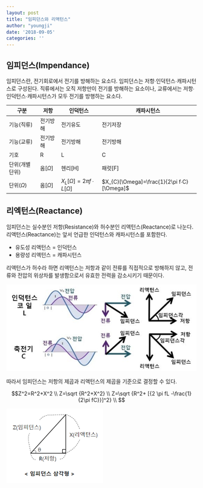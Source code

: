 ```yaml
---
layout: post
title: "임피던스와 리액턴스"
author: "youngji"
date: '2018-09-05'
categories: ''
---
```


## 임피던스(Impendance)
임피던스란, 전기회로에서 전기를 방해하는 요소다. 임피던스는 저항∙인덕턴스∙캐파시턴스로 구성된다. 직류에서는 오직 저항만이 전기를 방해하는 요소이나, 교류에서는 저항∙인덕턴스∙캐파시턴스가 모두 전기를 방행하는 요소다.

|구분|저항|인덕턴스|캐파시턴스|
|---|---|---|---|
|기능(직류)|전기방해|전기유도|전기저장|
|기능(교류)|전기방해|전기방해|전기방해|
|기호|R|L|C|
|단위(개별 단위)|옴[$\Omega$]|헨리[H]|패럿[F]|
|단위($\Omega$)|옴[$\Omega$]|$X_{L}[\Omega]=2\pi f∙L[\Omega]$|$X_{C}[\Omega]=\frac{1}{2\pi f∙C} [\Omega]$|

## 리엑턴스(Reactance)

임피던스는 실수분인 저항(Resistance)와 허수분인 리액턴스(Reactance)로 나눈다. 리액턴스(Reactance)는 앞서 언급한 인덕턴스와 캐파시턴스를 포함한다. 

- 유도성 리액턴스 = 인덕턴스
- 용량성 리액턴스 = 캐파시턴스

리액턴스가 허수라 하면 리액턴스는 저항과 같이 전류를 직접적으로 방해하지 않고, 전류와 전압의 위상차를 발생함으로서 유효한 전력을 감소시키기 때문이다. 

![Reactnace](figure/reactance.jpg)


따라서 임피던스는 저항의 제곱과 리액턴스의 제곱을 기준으로 결정할 수 있다. 

$$Z^2=R^2+X^2 \\
Z=\sqrt {R^2+X^2} \\
Z=\sqrt {R^2+ [{2 \pi fL -\frac{1}{2\pi fC}}]^2} \\
$$

![Impedance](figure/impendance-triangle1.png)

